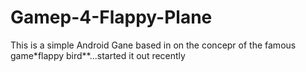 # Gamep-4-Flappy-Plane 
This is a simple Android Gane based in on the concepr of the famous game*flappy bird**...started it out recently
